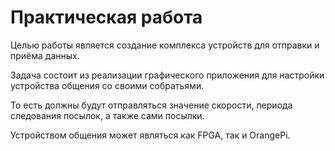 # Практическая работа

Целью работы является создание комплекса
устройств для отправки и приёма данных. 

Задача состоит из реализации графического
приложения для настройки устройства 
общения со своими собратьями. 

То есть должны будут отправляться
значение скорости, периода следования 
посылок, а также сами посылки.

Устройством общения может являться
как FPGA, так и OrangePi. 
